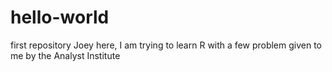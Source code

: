 # hello-world
first repository
Joey here, I am trying to learn R with a few problem given to me by the Analyst Institute
